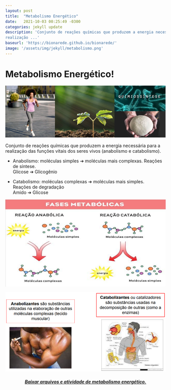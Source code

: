 ```yaml
---
layout: post
title:  "Metabolismo Energético"
date:   2021-10-03 00:25:49 -0300
categories: jekyll update 
description: 'Conjunto de reações químicas que produzem a energia necessária para a
realização ...'
baseurl: 'https://bionarede.github.io/bionarede/'
image: '/assets/img/jekyll/metabolismo.png'
---
```

[comment]: <> (https://commons.wikimedia.org/wiki/File:El_metabolismo_celular.png) 
# Metabolismo Energético!  
  
![metabol01](/assets/img/metabol01.png)
 
Conjunto de reações químicas que produzem a energia necessária para a
realização das funções vitais dos seres vivos (anabolismo e catabolismo).  
* Anabolismo: moléculas simples ➔ moléculas mais complexas. Reações
de síntese.  
Glicose ➔ Glicogênio  
 
* Catabolismo: moléculas complexas ➔ moléculas mais simples.  
Reações de degradação  
Amido ➔ Glicose  

![metabol02](/assets/img/metabol02.png)

![metabol03](/assets/img/metabol03.png)
  
<h5 style="text-align: center;"><a href="https://sharegorilla.com/q/xRDMftf">Baixar arquivos e atividade de metabolismo energético.</a>
